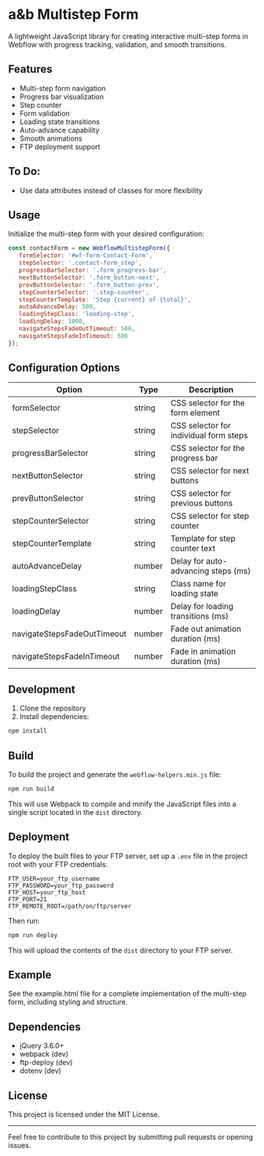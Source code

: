 # a&b Multistep Form
A lightweight JavaScript library for creating interactive multi-step forms in Webflow with progress tracking, validation, and smooth transitions.


## Features

- Multi-step form navigation
- Progress bar visualization
- Step counter
- Form validation
- Loading state transitions
- Auto-advance capability
- Smooth animations
- FTP deployment support

## To Do:
- Use data attributes instead of classes for more flexibility

## Usage

Initialize the multi-step form with your desired configuration:

```javascript
const contactForm = new WebflowMultistepForm({
   formSelector: '#wf-form-Contact-Form',
   stepSelector: '.contact-form_step',
   progressBarSelector: '.form_progress-bar',
   nextButtonSelector: '.form_button-next',
   prevButtonSelector: '.form_button-prev',
   stepCounterSelector: '.step-counter',
   stepCounterTemplate: 'Step {current} of {total}',
   autoAdvanceDelay: 500,
   loadingStepClass: 'loading-step',
   loadingDelay: 1000,
   navigateStepsFadeOutTimeout: 500,
   navigateStepsFadeInTimeout: 500
});
```
## Configuration Options


| Option | Type | Description |
|--------|------|-------------|
| formSelector | string | CSS selector for the form element |
| stepSelector | string | CSS selector for individual form steps |
| progressBarSelector | string | CSS selector for the progress bar |
| nextButtonSelector | string | CSS selector for next buttons |
| prevButtonSelector | string | CSS selector for previous buttons |
| stepCounterSelector | string | CSS selector for step counter |
| stepCounterTemplate | string | Template for step counter text |
| autoAdvanceDelay | number | Delay for auto-advancing steps (ms) |
| loadingStepClass | string | Class name for loading state |
| loadingDelay | number | Delay for loading transitions (ms) |
| navigateStepsFadeOutTimeout | number | Fade out animation duration (ms) |
| navigateStepsFadeInTimeout | number | Fade in animation duration (ms) |

## Development

1. Clone the repository
2. Install dependencies:

```bash
npm install
```

## Build

To build the project and generate the `webflow-helpers.min.js` file:

```bash
npm run build
```

This will use Webpack to compile and minify the JavaScript files into a single script located in the `dist` directory.

## Deployment

To deploy the built files to your FTP server, set up a `.env` file in the project root with your FTP credentials:

```env
FTP_USER=your_ftp_username
FTP_PASSWORD=your_ftp_password
FTP_HOST=your_ftp_host
FTP_PORT=21
FTP_REMOTE_ROOT=/path/on/ftp/server
```

Then run:

```bash
npm run deploy
```

This will upload the contents of the `dist` directory to your FTP server.

## Example

See the example.html file for a complete implementation of the multi-step form, including styling and structure.

## Dependencies

- jQuery 3.6.0+
- webpack (dev)
- ftp-deploy (dev)
- dotenv (dev)

## License

This project is licensed under the MIT License.

---

Feel free to contribute to this project by submitting pull requests or opening issues.